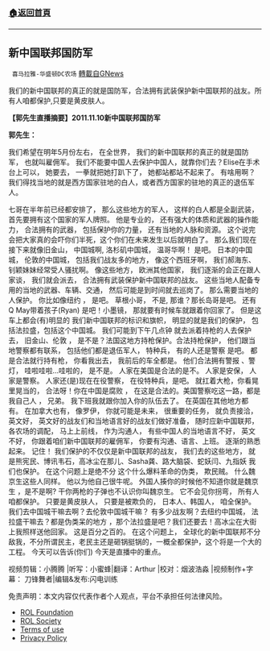 ###  [:house:返回首頁](https://github.com/ourhimalayas/txt)
---


## 新中国联邦国防军
` 喜马拉雅-华盛顿DC农场` [轉載自GNews](https://gnews.org/zh-hans/1673902/)

我们的新中国联邦的真正的就是国防军，合法拥有武装保护新中国联邦的战友。所有人咱都保护,只要是黄皮肤人。



**【郭先生直播摘要】2011.11.10新中国联邦国防军**

**郭先生：**

我们希望在明年5月份左右， 在全世界， 我们的新中国联邦的真正的就是国防军， 也就叫雇佣军。 我们不能要中国人去保护中国人，就靠你们去？Elise在手术台上可以， 她要去， 一拳就把她打趴下了， 她都站都站不起来了。 有啥用啊？我们得找当地的就是西方国家驻地的白人，或者西方国家的驻地的真正的退伍军人。 

 七哥在半年前已经都安排了， 那么这些地方的军人， 这样的白人都是全副武装， 首先要拥有这个国家的军人牌照。 他是专业的， 还有强大的体质和武器的操作能力， 合法拥有的武器， 包括保护你的力量， 还有当地的人脉和资源。 这个说完会把大家真的会吓你们半死，这个你们在未来发生以后就明白了。 那么我们现在接下来就像旧金山， 中国城啊, 洛杉矶中国城， 温哥华啊！  是吧。 日本的中国城， 伦敦的中国城， 包括我们战友多的地方， 像这个西班牙啊， 我们郝海东、 钊颖妹妹经常受人骚扰啊。 
 像这些地方， 欧洲其他国家， 我们逐渐的会正在跟人家谈， 我们就会派去， 合法拥有武装保护新中国联邦的战友。 这些当地人配备专用的当地的武器、车辆、交通， 然后可能是到时间就去巡岗了。 那么需要当地的人保护。 你比如像纽约 ， 是吧。 草根小哥， 不是, 那谁？那长岛哥是吧。 还有Q May带着孩子(Ryan)  是吧！小墨镜， 那就要有时候车就跟着你回家了。 但是这车上都会(有)明显的  我们新中国联邦的标识和旗帜， 明显的就是我们的保护， 包括法拉盛，包括这个中国城。
 我们可能到下午几点钟 就去派着持枪的人去保护去， 旧金山、伦敦 ， 是不是？法国这地方持枪保护。合法持枪保护， 他们跟当地警察都有联系， 包括他们都是退伍军人，  特种兵， 有的人还是警察  是吧。 都是合法就行持有枪， 你看我出去， 我前后的车全都是。 他们合法拥有警报 、警灯， 哇啦哇啦…哇啦的，  是不是。 人家在美国是合法的是不。 人家是安保， 人家是警察。 人家还(是)现在在役警察， 在役特种兵，是吧。 就扛着大枪，你看晃里晃当的， 合法呀！你在中国是腐败 ， 在这是合法的。美国警察吃这一路，都是我自己人 ， 兄弟。 我下班我就跟你加入你的队伍去了。 在英国在其他地方都有。 在加拿大也有， 像罗伊，  你就可能是未来， 很重要的任务，  就负责接洽， 英文好， 英文好的战友们和当地语言好的战友们做好准备， 随时应新中国联邦， 各农场的调配， 马上上前线， 作为沟通人， 有些中国人的当地语言不好， 英文不好， 你跟着咱们新中国联邦的雇佣军， 你要有沟通、语言、上班。 逐渐的熟悉起来。
 记住！  我们保护的不仅仅是新中国联邦的战友， 我们去的这些地方， 就是熊宪民、博讯韦石，高冰尘在那儿、Sasha龚、路大脑袋、蛇妖闫、九指妖  我们也保护。 在这个问题上是绝不分 这个什么爆料革命的伪类， 欺民贼。 什么魏京生这些人同样。 他以为他自己很牛呢。 外国人揍你的时候他不知道你就是魏京生 ，是不是啊? 干你两枪的子弹也不认识你叫魏京生。 它不会见你拐弯， 所有人咱都保护。 只要是黄皮肤人， 只要是被欺负的， 日本人、韩国人， 咱全保护。
 我们去中国城干嘛去啊？去伦敦中国城干嘛？  有多少战友啊？去纽约中国城， 法拉盛干嘛去？都是伪类呆的地方 ，那个法拉盛是吧？我们还要去！高冰尘在大街上我照样送他回家。 这是百分之百的。 在这个问题上， 全球化的新中国联邦不分敌我，不分所谓民主，老民主还是砸锅挺锅的，一概全都保护，这个将是一个大的工程。 今天可以告诉(你们)  今天是直播中的重点。



视频剪辑：小腾腾 |听写：小蜜蜂|翻译：Arthur |校对：烟波浩淼 |视频制作+字幕： 刀锋舞者|编辑&发布:闪电训练

 

免责声明：本文内容仅代表作者个人观点，平台不承担任何法律风险。

- [ROL Foundation](https://rolfoundation.org/)
- [ROL Society](https://rolsociety.org/)
- [Terms of use](https://gnews.org/terms-of-use-3/)
- [Privacy Policy](https://gnews.org/privacy-policy/)
